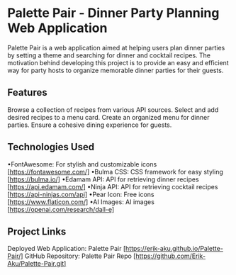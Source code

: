 # Palette Pair - Dinner Party Planning Web Application
Palette Pair is a web application aimed at helping users plan dinner parties by setting a theme and searching for dinner and cocktail recipes. The motivation behind developing this project is to provide an easy and efficient way for party hosts to organize memorable dinner parties for their guests.

## Features
Browse a collection of recipes from various API sources.
Select and add desired recipes to a menu card.
Create an organized menu for dinner parties.
Ensure a cohesive dining experience for guests.

## Technologies Used
•FontAwesome: For stylish and customizable icons [https://fontawesome.com/]
•Bulma CSS: CSS framework for easy styling [https://bulma.io/]
•Edamam API: API for retrieving dinner recipes [https://api.edamam.com/]
•Ninja API: API for retrieving cocktail recipes [https://api-ninjas.com/api]
•Pear Icon: Free icons [https://www.flaticon.com/]
•AI Images: AI images [https://openai.com/research/dall-e]

## Project Links
Deployed Web Application: Palette Pair [https://erik-aku.github.io/Palette-Pair/]
GitHub Repository: Palette Pair Repo [https://github.com/Erik-Aku/Palette-Pair.git]